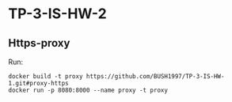 # TP-3-IS-HW-2
## Https-proxy
Run:
```
docker build -t proxy https://github.com/BUSH1997/TP-3-IS-HW-1.git#proxy-https
docker run -p 8080:8000 --name proxy -t proxy
```

